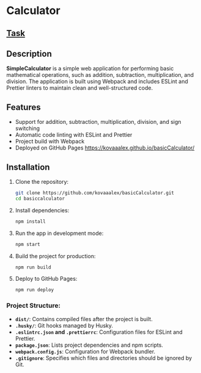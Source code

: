 # Calculator
## [Task](http://docs.google.com/document/d/1zpXXeSae-BlcxPKgw3DhxZA92cspVailrPYoaXSYrW8/edit?tab=t.0)
## Description
**SimpleCalculator** is a simple web application for performing basic mathematical 
operations, such as addition, subtraction, multiplication, and division. The application 
is built using Webpack and includes ESLint and Prettier linters to maintain clean and well-structured code.

## Features
- Support for addition, subtraction, multiplication, division, and sign switching
- Automatic code linting with ESLint and Prettier
- Project build with Webpack
- Deployed on GitHub Pages https://kovaaalex.github.io/basicCalculator/

  
## Installation

1. Clone the repository:
   ```bash
   git clone https://github.com/kovaaalex/basicCalculator.git
   cd basiccalculator
2. Install dependencies:
    ```bash
    npm install
3. Run the app in development mode:
    ```bash
    npm start
4. Build the project for production:
    ```bash
    npm run build
5. Deploy to GitHub Pages:
    ```bash
    npm run deploy
### Project Structure:
- **`dist/`**: Contains compiled files after the project is built.
- **`.husky/`**: Git hooks managed by Husky.
- **`.eslintrc.json` and `.prettierrc`**: Configuration files for ESLint and Prettier.
- **`package.json`**: Lists project dependencies and npm scripts.
- **`webpack.config.js`**: Configuration for Webpack bundler.
- **`.gitignore`**: Specifies which files and directories should be ignored by Git.
